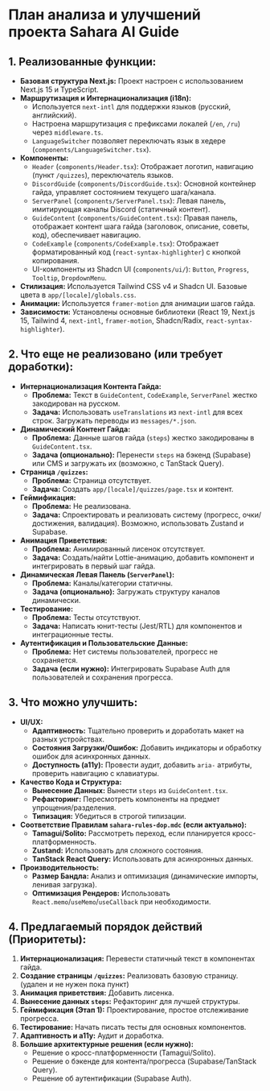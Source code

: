 # План анализа и улучшений проекта Sahara AI Guide

## 1. Реализованные функции:

*   **Базовая структура Next.js:** Проект настроен с использованием Next.js 15 и TypeScript.
*   **Маршрутизация и Интернационализация (i18n):**
    *   Используется `next-intl` для поддержки языков (русский, английский).
    *   Настроена маршрутизация с префиксами локалей (`/en`, `/ru`) через `middleware.ts`.
    *   `LanguageSwitcher` позволяет переключать язык в хедере (`components/LanguageSwitcher.tsx`).
*   **Компоненты:**
    *   `Header` (`components/Header.tsx`): Отображает логотип, навигацию (пункт `/quizzes`), переключатель языков.
    *   `DiscordGuide` (`components/DiscordGuide.tsx`): Основной контейнер гайда, управляет состоянием текущего шага/канала.
    *   `ServerPanel` (`components/ServerPanel.tsx`): Левая панель, имитирующая каналы Discord (статичный контент).
    *   `GuideContent` (`components/GuideContent.tsx`): Правая панель, отображает контент шага гайда (заголовок, описание, советы, код), обеспечивает навигацию.
    *   `CodeExample` (`components/CodeExample.tsx`): Отображает форматированный код (`react-syntax-highlighter`) с кнопкой копирования.
    *   UI-компоненты из Shadcn UI (`components/ui/`): `Button`, `Progress`, `Tooltip`, `DropdownMenu`.
*   **Стилизация:** Используется Tailwind CSS v4 и Shadcn UI. Базовые цвета в `app/[locale]/globals.css`.
*   **Анимации:** Используется `framer-motion` для анимации шагов гайда.
*   **Зависимости:** Установлены основные библиотеки (React 19, Next.js 15, Tailwind 4, `next-intl`, `framer-motion`, Shadcn/Radix, `react-syntax-highlighter`).

## 2. Что еще не реализовано (или требует доработки):

*   **Интернационализация Контента Гайда:**
    *   **Проблема:** Текст в `GuideContent`, `CodeExample`, `ServerPanel` жестко закодирован на русском.
    *   **Задача:** Использовать `useTranslations` из `next-intl` для всех строк. Загружать переводы из `messages/*.json`.
*   **Динамический Контент Гайда:**
    *   **Проблема:** Данные шагов гайда (`steps`) жестко закодированы в `GuideContent.tsx`.
    *   **Задача (опционально):** Перенести `steps` на бэкенд (Supabase) или CMS и загружать их (возможно, с TanStack Query).
*   **Страница `/quizzes`:**
    *   **Проблема:** Страница отсутствует.
    *   **Задача:** Создать `app/[locale]/quizzes/page.tsx` и контент.
*   **Геймификация:**
    *   **Проблема:** Не реализована.
    *   **Задача:** Спроектировать и реализовать систему (прогресс, очки/достижения, валидация). Возможно, использовать Zustand и Supabase.
*   **Анимация Приветствия:**
    *   **Проблема:** Анимированный лисенок отсутствует.
    *   **Задача:** Создать/найти Lottie-анимацию, добавить компонент и интегрировать в первый шаг гайда.
*   **Динамическая Левая Панель (`ServerPanel`):**
    *   **Проблема:** Каналы/категории статичны.
    *   **Задача (опционально):** Загружать структуру каналов динамически.
*   **Тестирование:**
    *   **Проблема:** Тесты отсутствуют.
    *   **Задача:** Написать юнит-тесты (Jest/RTL) для компонентов и интеграционные тесты.
*   **Аутентификация и Пользовательские Данные:**
    *   **Проблема:** Нет системы пользователей, прогресс не сохраняется.
    *   **Задача (если нужно):** Интегрировать Supabase Auth для пользователей и сохранения прогресса.

## 3. Что можно улучшить:

*   **UI/UX:**
    *   **Адаптивность:** Тщательно проверить и доработать макет на разных устройствах.
    *   **Состояния Загрузки/Ошибок:** Добавить индикаторы и обработку ошибок для асинхронных данных.
    *   **Доступность (a11y):** Провести аудит, добавить `aria-` атрибуты, проверить навигацию с клавиатуры.
*   **Качество Кода и Структура:**
    *   **Вынесение Данных:** Вынести `steps` из `GuideContent.tsx`.
    *   **Рефакторинг:** Пересмотреть компоненты на предмет упрощения/разделения.
    *   **Типизация:** Убедиться в строгой типизации.
*   **Соответствие Правилам `sahara-rules-dop.mdc` (если актуально):**
    *   **Tamagui/Solito:** Рассмотреть переход, если планируется кросс-платформенность.
    *   **Zustand:** Использовать для сложного состояния.
    *   **TanStack React Query:** Использовать для асинхронных данных.
*   **Производительность:**
    *   **Размер Бандла:** Анализ и оптимизация (динамические импорты, ленивая загрузка).
    *   **Оптимизация Рендеров:** Использовать `React.memo`/`useMemo`/`useCallback` при необходимости.

## 4. Предлагаемый порядок действий (Приоритеты):

1.  **Интернационализация:** Перевести статичный текст в компонентах гайда.
2.  **Создание страницы `/quizzes`:** Реализовать базовую страницу. (удален и не нужен пока пункт)
3.  **Анимация приветствия:** Добавить лисенка.
4.  **Вынесение данных `steps`:** Рефакторинг для лучшей структуры.
5.  **Геймификация (Этап 1):** Проектирование, простое отслеживание прогресса.
6.  **Тестирование:** Начать писать тесты для основных компонентов.
7.  **Адаптивность и a11y:** Аудит и доработка.
8.  **Большие архитектурные решения (если нужно):**
    *   Решение о кросс-платформенности (Tamagui/Solito).
    *   Решение о бэкенде для контента/прогресса (Supabase/TanStack Query).
    *   Решение об аутентификации (Supabase Auth).